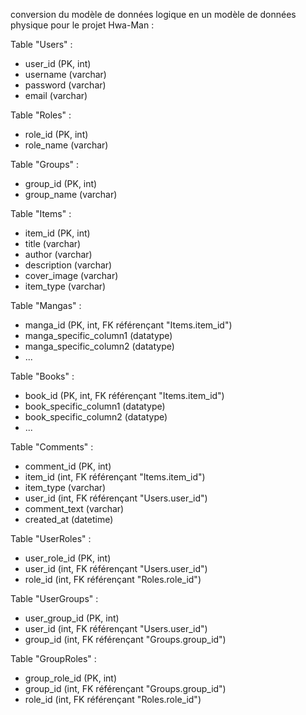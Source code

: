  conversion du modèle de données logique en un modèle de données physique pour le projet Hwa-Man :

Table "Users" :

- user_id (PK, int)
- username (varchar)
- password (varchar)
- email (varchar)

Table "Roles" :

- role_id (PK, int)
- role_name (varchar)

Table "Groups" :

- group_id (PK, int)
- group_name (varchar)

Table "Items" :

- item_id (PK, int)
- title (varchar)
- author (varchar)
- description (varchar)
- cover_image (varchar)
- item_type (varchar)

Table "Mangas" :

- manga_id (PK, int, FK référençant "Items.item_id")
- manga_specific_column1 (datatype)
- manga_specific_column2 (datatype)
- ...

Table "Books" :

- book_id (PK, int, FK référençant "Items.item_id")
- book_specific_column1 (datatype)
- book_specific_column2 (datatype)
- ...

Table "Comments" :

- comment_id (PK, int)
- item_id (int, FK référençant "Items.item_id")
- item_type (varchar)
- user_id (int, FK référençant "Users.user_id")
- comment_text (varchar)
- created_at (datetime)

Table "UserRoles" :

- user_role_id (PK, int)
- user_id (int, FK référençant "Users.user_id")
- role_id (int, FK référençant "Roles.role_id")

Table "UserGroups" :

- user_group_id (PK, int)
- user_id (int, FK référençant "Users.user_id")
- group_id (int, FK référençant "Groups.group_id")

Table "GroupRoles" :

- group_role_id (PK, int)
- group_id (int, FK référençant "Groups.group_id")
- role_id (int, FK référençant "Roles.role_id")

